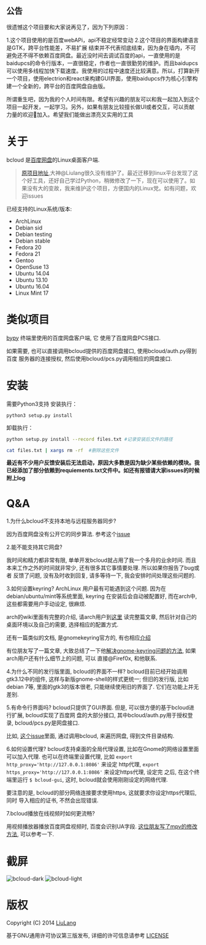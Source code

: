 ## 公告

很遗憾这个项目要和大家说再见了，因为下列原因：

1.这个项目使用的是百度webAPi，api不稳定经常变动
2.这个项目的界面构建语言是GTK，跨平台性能差，不易扩展
结束并不代表彻底结束，因为身在墙内，不可避免还不得不依赖百度网盘。最近没时间去调试百度的api，一直使用的是baidupcs的命令行版本，一直很稳定，作者也一直很勤劳的维护。而且baidupcs可以使用多线程加快下载速度。我使用的过程中速度还比较满意。所以，打算新开一个项目，使用electrion和react来构建GUI界面，使用baidupcs作为核心引擎构建一个全新的，跨平台的百度网盘自由版。

所谓重生吧，因为我的个人时间有限。希望有兴趣的朋友可以和我一起加入到这个项目一起开发，一起学习。另外，如果有朋友比较擅长做UI或者交互，可以贡献力量的欢迎👏加入。希望我们能做出漂亮又实用的工具


关于
=====
bcloud 是[百度网盘](http://pan.baidu.com)的Linux桌面客户端.

>[原项目地址](https://github.com/LiuLang/bcloud),大神@Liulang很久没有维护了。最近迁移到linux平台发现了这个好工具，还好自己学过Python，稍微修改了一下，现在可以使用了。如果没有大的变故，我来维护这个项目，方便国内的Linux党。如有问题，欢迎issues

已经支持的Linux系统/版本:

* ArchLinux
* Debian sid
* Debian testing
* Debian stable
* Fedora 20
* Fedora 21
* Gentoo
* OpenSuse 13
* Ubuntu 14.04
* Ubuntu 13.10
* Ubuntu 16.04
* Linux Mint 17



类似项目
=======
[bypy](https://github.com/houtianze/bypy) 终端里使用的百度网盘客户端, 它
使用了百度网盘PCS接口.

如果需要, 也可以直接调用bcloud提供的百度网盘接口, 使用bcloud/auth.py得到百度
服务器的连接授权, 然后使用bcloud/pcs.py调用相应的网盘接口.


安装
=======
需要Python3支持
安装执行：
```
python3 setup.py install
```
卸载执行：
```bash
python setup.py install --record files.txt #记录安装后文件的路径

cat files.txt | xargs rm -rf  #删除这些文件
```
**最近有不少用户反馈安装后无法启动，原因大多数是因为缺少某些依赖的模块。我已经添加了部分依赖到requiements.txt文件中。如还有报错请大家issues的时候附上log**

Q&A
===
1.为什么bcloud不支持本地与远程服务器同步?

因为百度网盘没有公开它的同步算法. 参考这个[issue](https://github.com/LiuLang/bcloud/issues/11)

2.能不能支持其它网盘?

我时间和精力都非常有限, 单单开发bcloud就占用了我一个多月的业余时间. 而且
本来工作之外的时间就非常少, 还有很多其它事情要处理. 所以如果你报告了bug或者
反馈了问题, 没有及时收到回复, 请多等待一下, 我会安排时间处理这些问题的.

3.如何设置keyring?
ArchLinux 用户最有可能遇到这个问题. 因为在debian/ubuntu/mint等系统里面, keyring
在安装后会自动被配置好, 而在arch中, 这些都需要用户手动设定, 很麻烦.

arch的wiki里面有完整的介绍, 请arch用户到[这里](https://wiki.archlinux.org/index.php/GNOME_Keyring)
读完整篇文章, 然后针对自己的桌面环境以及自己的需要, 选择相应的配置方式.

还有一篇类似的文档, 是gnomekeyring官方的, 有也相应[介绍](https://wiki.gnome.org/action/show/Projects/GnomeKeyring?action=show&redirect=GnomeKeyring#Automatic_Unlocking)

有位朋友写了一篇文章, 大致总结了一下他[解决gnome-keyring问题的方法](https://bbs.archlinuxcn.org/viewtopic.php?pid=20918), 如果arch用户还有什么细节上的问题, 可以
直接@Firef0x, 和他联系.

4.为什么不同的发行版里面, bcloud的界面不一样?
bcloud目前已经开始调用gtk3.12中的组件, 这样与新版gnome-shell的样式更统一;
但旧的发行版, 比如debian 7等, 里面的gtk3的版本很老, 只能继续使用旧的界面了.
它们在功能上并无差别.

5.有命令行界面吗?
bcloud只提供了GUI界面. 但是, 可以很方便的基于bcloud进行扩展, bcloud实现了百度网
盘的大部分接口, 其中bcloud/auth.py用于授权登录, bcloud/pcs.py是网盘接口.

比如, [这个issue](https://github.com/LiuLang/bcloud/issues/47)里面,
通过调用bcloud, 来遍历网盘, 得到文件目录结构.

6.如何设置代理?
bcloud支持桌面的全局代理设置, 比如在Gnome的网络设置里面可以加入代理.
也可以在终端里设置代理, 比如 `export http_proxy='http://127.0.0.1:8086'` 来设定
http代理, `export https_proxy='http://127.0.0.1:8086'` 来设定https代理, 设定完
之后, 在这个终端里运行 `$ bcloud-gui`, 这时, bcloud就会使用刚刚设定的网络代理.

要注意的是, bcloud的部分网络连接要求使用https, 这就要求你设定https代理后, 同时
导入相应的证书, 不然会出现错误.

7.bcloud播放在线视频时如何更流畅?

用视频播放器播放百度网盘视频时, 百度会识别UA字段.
[这位朋友写了mpv的修改方法](http://imzf.gitcafe.io/2015/04/05/%E8%AE%A9-BCloud-%E6%92%AD%E6%94%BE%E8%A7%86%E9%A2%91%E6%9B%B4%E6%B5%81%E7%95%85/),
可以参考一下.


截屏
====
![bcloud-dark](screenshots/bcloud-dark.png)
![bcloud-light](screenshots/bcloud-light.png)


版权
====
Copyright (C) 2014 [LiuLang](mailto:gsushzhsosgsu@gmail.com)

基于GNU通用许可协议第三版发布, 详细的许可信息请参考 [LICENSE](LICENSE)
